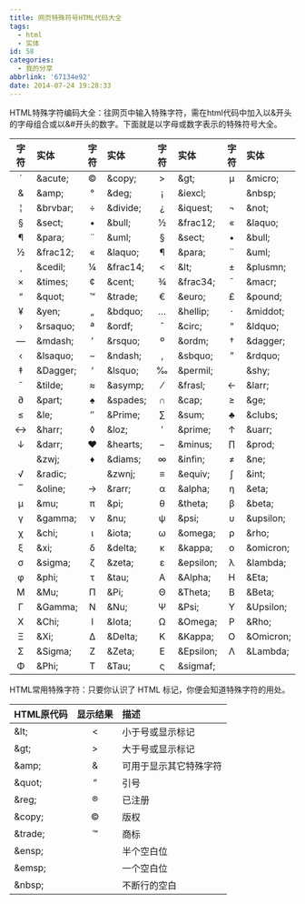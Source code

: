 ```yaml
---
title: 网页特殊符号HTML代码大全
tags:
  - html
  - 实体
id: 58
categories:
  - 我的分享
abbrlink: '67134e92'
date: 2014-07-24 19:28:33
---
```


HTML特殊字符编码大全：往网页中输入特殊字符，需在html代码中加入以&开头的字母组合或以&#开头的数字。下面就是以字母或数字表示的特殊符号大全。

|字符|实体|字符|实体|字符|实体|字符|实体|
|:--:|:--|:--:|:--|:--:|:--|:--:|:--|
|´|&amp;acute;|©|&amp;copy;|>|&amp;gt;|µ|&amp;micro;|
|&|&amp;amp;|°|&amp;deg;|¡|&amp;iexcl;| |&amp;nbsp;|
|¦|&amp;brvbar;|÷|&amp;divide;|¿|&amp;iquest;|¬|&amp;not;|
|§|&amp;sect;|•|&amp;bull;|½|&amp;frac12;|«|&amp;laquo;|
|¶|&amp;para;|¨|&amp;uml;|§|&amp;sect;|•|&amp;bull;|
|½|	&amp;frac12;|«|&amp;laquo;|¶|&amp;para;|¨|&amp;uml;|
|¸|	&amp;cedil;|¼|&amp;frac14;|<|&amp;lt;|±|&amp;plusmn;|
|×|	&amp;times;|¢|&amp;cent;|¾|&amp;frac34;|¯|&amp;macr;|
|“|&amp;quot;|™|&amp;trade;|€|&amp;euro;|£|&amp;pound;|
|¥|&amp;yen;|„|&amp;bdquo;|…|&amp;hellip;|·|&amp;middot;|
|›|	&amp;rsaquo;|ª|&amp;ordf;|ˆ|&amp;circ;|“|&amp;ldquo;|
|—|&amp;mdash;|’|&amp;rsquo;|º|&amp;ordm;|†|&amp;dagger;|
|‹|&amp;lsaquo;|–|&amp;ndash;|‚|&amp;sbquo;|”|&amp;rdquo;|
|‡|&amp;Dagger;|‘|&amp;lsquo;|‰|&amp;permil;|&shy;|&amp;shy;|
|˜|	&amp;tilde;|≈|&amp;asymp;|⁄|&amp;frasl;|←|&amp;larr;|
|∂|&amp;part;|♠|&amp;spades;|∩|&amp;cap;|≥|&amp;ge;|
|≤|&amp;le;|″|&amp;Prime;|∑|&amp;sum;|♣|&amp;clubs;|
|↔|&amp;harr;|◊|&amp;loz;|′|&amp;prime;|↑|&amp;uarr;|
|↓|&amp;darr;|♥|&amp;hearts;|−|&amp;minus;|∏|&amp;prod;|
|‍|&amp;zwj;|♦|&amp;diams;|∞|&amp;infin;|≠|&amp;ne;|
|√|&amp;radic;|‌	|&amp;zwnj;|≡|&amp;equiv;|∫|&amp;int;|
|‾|&amp;oline;|→|&amp;rarr;|α|&amp;alpha;|η|&amp;eta;|
|μ|&amp;mu;|π|&amp;pi;|θ|&amp;theta;|β|&amp;beta;|
|γ|&amp;gamma;|ν|&amp;nu;|ψ|&amp;psi;|υ|&amp;upsilon;|
|χ|&amp;chi;|ι|&amp;iota;|ω|&amp;omega;|ρ|&amp;rho;|
|ξ|&amp;xi;|δ|&amp;delta;|κ|&amp;kappa;|ο|&amp;omicron;|
|σ|&amp;sigma;|ζ|&amp;zeta;|ε|&amp;epsilon;|λ|&amp;lambda;|
|φ|&amp;phi;|τ|&amp;tau;|Α|&amp;Alpha;|Η|&amp;Eta;|
|Μ|&amp;Mu;|Π|&amp;Pi;|Θ|&amp;Theta;|Β|&amp;Beta;|
|Γ|&amp;Gamma;|Ν|&amp;Nu;|Ψ|&amp;Psi;|Υ|&amp;Upsilon;|
|Χ|&amp;Chi;|Ι|&amp;Iota;|Ω|&amp;Omega;|Ρ|&amp;Rho;|
|Ξ|&amp;Xi;|Δ|&amp;Delta;|Κ|&amp;Kappa;|Ο|&amp;Omicron;|
|Σ|&amp;Sigma;|Ζ|&amp;Zeta;|Ε|&amp;Epsilon;|Λ|&amp;Lambda;|
|Φ|&amp;Phi;|Τ|&amp;Tau;|ς|&amp;sigmaf;|

HTML常用特殊字符：只要你认识了 HTML 标记，你便会知道特殊字符的用处。

|HTML原代码 | 显示结果 | 描述|
|:------|:--:|:-----------|
|&amp;lt;|<|小于号或显示标记|
|&amp;gt;|>|大于号或显示标记|
|&amp;amp;|&|可用于显示其它特殊字符|
|&amp;quot;|“|引号|
|&amp;reg;|®|已注册|
|&amp;copy;|©|版权|
|&amp;trade;|™|商标|
|&amp;ensp;|	|半个空白位|
|&amp;emsp;|	|一个空白位|
|&amp;nbsp;|	|不断行的空白|